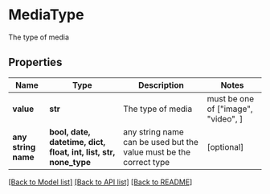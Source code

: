# MediaType

The type of media

## Properties
Name | Type | Description | Notes
------------ | ------------- | ------------- | -------------
**value** | **str** | The type of media |  must be one of ["image", "video", ]
**any string name** | **bool, date, datetime, dict, float, int, list, str, none_type** | any string name can be used but the value must be the correct type | [optional]

[[Back to Model list]](../README.md#documentation-for-models) [[Back to API list]](../README.md#documentation-for-api-endpoints) [[Back to README]](../README.md)


